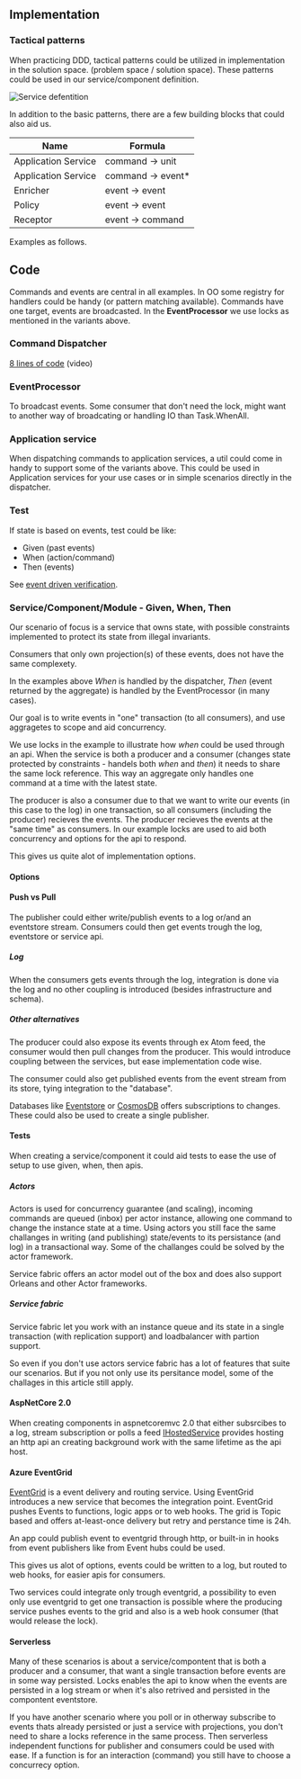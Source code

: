 ## Implementation

### Tactical patterns

When practicing DDD, tactical patterns could be utilized in implementation in the solution space. (problem space / solution space). These patterns could be used in our service/component definition.

![Service defentition](assets/service.png)

In addition to the basic patterns, there are a few building blocks that could also aid us.

| Name  | Formula |
| ------------- | ------------- |
| Application Service  | command -> unit  |
| Application Service  | command -> event*  |
| Enricher  | event -> event  |
| Policy  | event -> event  |
| Receptor  | event -> command  |

Examples as follows.

## Code

Commands and events are central in all examples. In OO some registry for handlers could be handy (or pattern matching available). Commands have one target, events are broadcasted. In the **EventProcessor** we use locks as mentioned in the variants above.

### Command Dispatcher

<script src="https://gist.github.com/gregoryyoung/7677671.js"></script>
[8 lines of code](https://www.infoq.com/presentations/8-lines-code-refactoring) (video)
<script src="https://gist.github.com/perokvist/2310c6f7a2bc2c16b86332903e369899.js"></script>

### EventProcessor

To broadcast events. Some consumer that don't need the lock, might want to another way of broadcating or handling IO than Task.WhenAll.

<script src="https://gist.github.com/perokvist/ef866f886df25d93ef7e9cca283456c0.js"></script>

### Application service
When dispatching commands to application services, a util could come in handy to support some of the variants above. This could be used in Application services for your use cases or in simple scenarios directly in the dispatcher.
<script src="https://gist.github.com/perokvist/409f474559f44657e8d2cdf19a53b94d.js"></script>

### Test
If state is based on events, test could be like: 
- Given (past events)
- When (action/command)
- Then (events)

See [event driven verification](https://abdullin.com/sku-vault/event-driven-verification/).

### Service/Component/Module -  Given, When, Then

Our scenario of focus is a service that owns state, with possible constraints implemented to protect its state from illegal invariants.

Consumers that only own projection(s) of these events, does not have the same complexety.

In the examples above *When* is handled by the dispatcher, *Then* (event returned by the aggregate) is handled by the EventProcessor (in many cases).

Our goal is to write events in "one" transaction (to all consumers), and use aggragetes to scope and aid concurrency.

We use locks in the example to illustrate how *when* could be used through an api. When the service is both a producer and a consumer (changes state protected by constraints - handels both *when* and *then*) it needs to share the same lock reference. This way an aggregate only handles one command at a time with the latest state.

The producer is also a consumer due to that we want to write our events (in this case to the log) in one transaction, so all consumers (including the producer) recieves the events.
The producer recieves the events at the "same time" as consumers. In our example locks are used to aid both concurrency and options for the api to respond.

This gives us quite alot of implementation options.

#### Options

#### Push vs Pull

The publisher could either write/publish events to a log or/and an eventstore stream. Consumers could then get events trough the log, eventstore or service api.

##### Log
When the consumers gets events through the log, integration is done via the log and no other coupling is introduced (besides infrastructure and schema).

##### Other alternatives
The producer could also expose its events through ex Atom feed, the consumer would then pull changes from the producer. This would introduce coupling between the services, but ease implementation code wise.

The consumer could also get published events from the event stream from its store, tying integration to the "database".

Databases like [Eventstore](https://geteventstore.com/blog/20130306/getting-started-part-3-subscriptions/) or [CosmosDB](https://docs.microsoft.com/en-us/azure/cosmos-db/change-feed) offers subscriptions to changes. These could also be used to create a single publisher.

#### Tests

When creating a service/component it could aid tests to ease the use of setup to use given, when, then apis. 

##### Actors

Actors is used for concurrency guarantee (and scaling), incoming commands are queued (inbox) per actor instance, allowing one command to change the instance state at a time. Using actors you still face the same challanges in writing (and publishing) state/events to its persistance (and log) in a transactional way. Some of the challanges could be solved by the actor framework.

Service fabric offers an actor model out of the box and does also support Orleans and other Actor frameworks.

##### Service fabric
Service fabric let you work with an instance queue and its state in a single transaction (with replication support) and loadbalancer with partion support.

So even if you don't use actors service fabric has a lot of features that suite our scenarios. 
But if you not only use its persitance model, some of the challages in this article still apply.

#### AspNetCore 2.0

When creating components in aspnetcoremvc 2.0 that either subsrcibes to a log, stream subscription or polls a feed [IHostedService](https://www.stevejgordon.co.uk/asp-net-core-2-ihostedservice) provides hosting an http api an creating background work with the same lifetime as the api host. 

#### Azure EventGrid

[EventGrid](https://blog.tomkerkhove.be/2017/08/22/exploring-azure-event-grid/) is a event delivery and routing service. Using EventGrid introduces a new service that becomes the integration point. EventGrid pushes Events to functions, logic apps or to web hooks. The grid is Topic based and offers at-least-once delivery but retry and perstance time is 24h.

An app could publish event to eventgrid through http, or built-in in hooks from event publishers like from Event hubs could be used.

This gives us alot of options, events could be written to a log, but routed to web hooks, for easier apis for consumers.

Two services could integrate only trough eventgrid, a possibility to even only use eventgrid to get one transaction is possible where the producing service pushes events to the grid and also is a web hook consumer (that would release the lock).

#### Serverless 

Many of these scenarios is about a service/compontent that is both a producer and a consumer, that want a single transaction before events are in some way persisted. Locks enables the api to know when the events are persisted in a log stream or when it's also retrived and persisted in the compontent eventstore.

If you have another scenario where you poll or in otherway subscribe to events thats already persisted or just a service with projections, you don't need to share a locks reference in the same process. Then serverless independent functions for publisher and consumers could be used with ease.
If a function is for an interaction (command) you still have to choose a concurrecy option.





